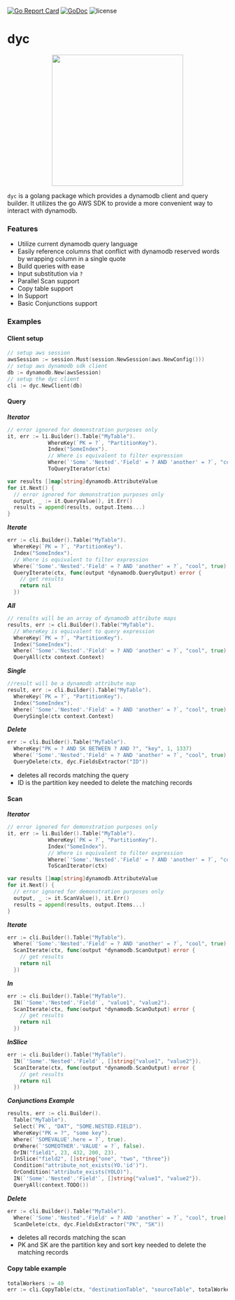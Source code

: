 [![Go Report Card](https://goreportcard.com/badge/github.com/darwayne/dyc)](https://goreportcard.com/report/github.com/darwayne/dyc)
[![GoDoc](https://godoc.org/github.com/darwayne/dyc?status.svg)](https://godoc.org/github.com/darwayne/dyc)
![license](https://img.shields.io/github/license/darwayne/dyc)
# dyc

<p align="center"><img src="https://user-images.githubusercontent.com/2807589/92316080-1184e180-efbd-11ea-96a4-df774348ad67.png" width="300"></p>

`dyc` is a golang package which provides a dynamodb client and query builder. It utilizes the go AWS SDK to provide a more convenient way to interact with dynamodb.

### Features
 - Utilize current dynamodb query language
 - Easily reference columns that conflict with dynamodb reserved words by wrapping column in a single quote
 - Build queries with ease
 - Input substitution via `?`
 - Parallel Scan support
 - Copy table support
 - In Support
 - Basic Conjunctions support

### Examples

#### Client setup
```go
// setup aws session
awsSession := session.Must(session.NewSession(aws.NewConfig()))
// setup aws dynamodb sdk client
db := dynamodb.New(awsSession)
// setup the dyc client
cli := dyc.NewClient(db)
```

#### Query
***Iterator***
```go
// error ignored for demonstration purposes only
it, err := li.Builder().Table("MyTable").
             WhereKey(`PK = ?`, "PartitionKey").
             Index("SomeIndex").
             // Where is equivalent to filter expression
             Where(`'Some'.'Nested'.'Field' = ? AND 'another' = ?`, "cool", true).
             ToQueryIterator(ctx)

var results []map[string]dynamodb.AttributeValue
for it.Next() {
  // error ignored for demonstration purposes only
  output, _ := it.QueryValue(), it.Err()
  results = append(results, output.Items...)
}
```
***Iterate***
```go
err := cli.Builder().Table("MyTable").
  WhereKey(`PK = ?`, "PartitionKey").
  Index("SomeIndex").
  // Where is equivalent to filter expression
  Where(`'Some'.'Nested'.'Field' = ? AND 'another' = ?`, "cool", true).
  QueryIterate(ctx, func(output *dynamodb.QueryOutput) error {
    // get results
    return nil
  })
```

***All***
```go
// results will be an array of dynamodb attribute maps
results, err := cli.Builder().Table("MyTable").
  // WhereKey is equivalent to query expression
  WhereKey(`PK = ?`, "PartitionKey").
  Index("SomeIndex").
  Where(`'Some'.'Nested'.'Field' = ? AND 'another' = ?`, "cool", true).
  QueryAll(ctx context.Context)
```

***Single***
```go
//result will be a dynamodb attribute map
result, err := cli.Builder().Table("MyTable").
  WhereKey(`PK = ?`, "PartitionKey").
  Index("SomeIndex").
  Where(`'Some'.'Nested'.'Field' = ? AND 'another' = ?`, "cool", true).
  QuerySingle(ctx context.Context)
```

***Delete***
```go
err := cli.Builder().Table("MyTable").
  WhereKey("PK = ? AND SK BETWEEN ? AND ?", "key", 1, 1337)
  Where(`'Some'.'Nested'.'Field' = ? AND 'another' = ?`, "cool", true).
  QueryDelete(ctx, dyc.FieldsExtractor("ID"))
```
 - deletes all records matching the query
 - ID is the partition key needed to delete the matching records


#### Scan
***Iterator***
```go
// error ignored for demonstration purposes only
it, err := li.Builder().Table("MyTable").
             WhereKey(`PK = ?`, "PartitionKey").
             Index("SomeIndex").
             // Where is equivalent to filter expression
             Where(`'Some'.'Nested'.'Field' = ? AND 'another' = ?`, "cool", true).
             ToScanIterator(ctx)

var results []map[string]dynamodb.AttributeValue
for it.Next() {
  // error ignored for demonstration purposes only
  output, _ := it.ScanValue(), it.Err()
  results = append(results, output.Items...)
}
```

***Iterate***
```go
err := cli.Builder().Table("MyTable").
  Where(`'Some'.'Nested'.'Field' = ? AND 'another' = ?`, "cool", true).
  ScanIterate(ctx, func(output *dynamodb.ScanOutput) error {
    // get results
    return nil
  })
```

***In***
```go
err := cli.Builder().Table("MyTable").
  IN(`'Some'.'Nested'.'Field'`, "value1", "value2").
  ScanIterate(ctx, func(output *dynamodb.ScanOutput) error {
    // get results
    return nil
  })
```

***InSlice***
```go
err := cli.Builder().Table("MyTable").
  IN(`'Some'.'Nested'.'Field'`, []string{"value1", "value2"}).
  ScanIterate(ctx, func(output *dynamodb.ScanOutput) error {
    // get results
    return nil
  })
```

***Conjunctions Example***
```go
results, err := cli.Builder().
  Table("MyTable").
  Select(`PK`, "DAT", "SOME.NESTED.FIELD").
  WhereKey("PK = ?", "some key").
  Where(`'SOMEVALUE'.here = ?`, true).
  OrWhere(`'SOMEOTHER'.'VALUE' = ?`, false).
  OrIN("field1", 23, 432, 200, 23).
  InSlice("field2", []string{"one", "two", "three"})
  Condition("attribute_not_exists(YO.'id')").
  OrCondition("attribute_exists(YOLO)").
  IN(`'Some'.'Nested'.'Field'`, []string{"value1", "value2"}).
  QueryAll(context.TODO())
```

***Delete***
```go
err := cli.Builder().Table("MyTable").
  Where(`'Some'.'Nested'.'Field' = ? AND 'another' = ?`, "cool", true).
  ScanDelete(ctx, dyc.FieldsExtractor("PK", "SK"))
```
 - deletes all records matching the scan
 - PK and SK are the partition key and sort key needed to delete the matching records


#### Copy table example
```go
totalWorkers := 40
err := cli.CopyTable(ctx, "destinationTable", "sourceTable", totalWorkers, nil) 
```
